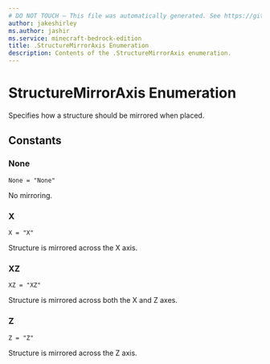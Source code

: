 ```yaml
---
# DO NOT TOUCH — This file was automatically generated. See https://github.com/mojang/minecraftapidocsgenerator to modify descriptions, examples, etc.
author: jakeshirley
ms.author: jashir
ms.service: minecraft-bedrock-edition
title: .StructureMirrorAxis Enumeration
description: Contents of the .StructureMirrorAxis enumeration.
---
```

# StructureMirrorAxis Enumeration

Specifies how a structure should be mirrored when placed.

## Constants
### **None**
`None = "None"`

No mirroring.
### **X**
`X = "X"`

Structure is mirrored across the X axis.
### **XZ**
`XZ = "XZ"`

Structure is mirrored across both the X and Z axes.
### **Z**
`Z = "Z"`

Structure is mirrored across the Z axis.
